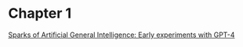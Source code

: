 # Chapter 1

[Sparks of Artificial General Intelligence: Early experiments with GPT-4](https://arxiv.org/abs/2303.12712)
